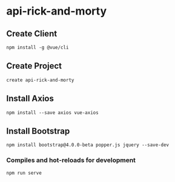 # api-rick-and-morty

## Create Client
```
npm install -g @vue/cli 
```
## Create Project
```
create api-rick-and-morty
```
## Install Axios
```
npm install --save axios vue-axios 
```
## Install Bootstrap
```
npm install bootstrap@4.0.0-beta popper.js jquery --save-dev
```
### Compiles and hot-reloads for development
```
npm run serve
```


